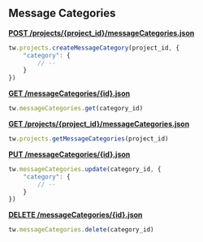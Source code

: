 ## Message Categories

[**POST /projects/{project_id}/messageCategories.json**](https://developer.teamwork.com/messagecategories#creating_categori)

```js
tw.projects.createMessageCategory(project_id, {
	"category": {
		// --
	}
})
```

[**GET /messageCategories/{id}.json**](https://developer.teamwork.com/messagecategories#retrieve_a_single)

```js
tw.messageCategories.get(category_id)
```

[**GET /projects/{project_id}/messageCategories.json**](https://developer.teamwork.com/messagecategories#retrieving_all_of)

```js
tw.projects.getMessageCategories(project_id)
```

[**PUT /messageCategories/{id}.json**](https://developer.teamwork.com/messagecategories#updating_a_catego)

```js
tw.messageCategories.update(category_id, {
	"category": {
		// --
	}
})
```

[**DELETE /messageCategories/{id}.json**](https://developer.teamwork.com/messagecategories#destroying_a_cate)

```js
tw.messageCategories.delete(category_id)
```
